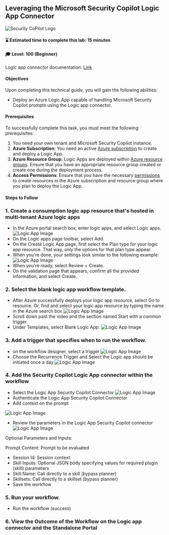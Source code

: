 ## Leveraging the Microsoft Security Copilot Logic App Connector

![Security CoPilot Logo](https://github.com/Azure/Copilot-For-Security/blob/main/Images/ic_fluent_copilot_64_64%402x.png)

#### ⌛ Estimated time to complete this lab: 15 minutes
#### 🎓 Level: 100 (Beginner)

Logic app connector documentation: [Link](https://learn.microsoft.com/en-us/security-copilot/connector_logicapp)

#### Objectives
Upon completing this technical guide, you will gain the following abilities:<br>

* Deploy an Azure Logic App capable of handling Microsoft Security Copilot prompts using the Logic app connector.<br>

#### Prerequisites
To successfully complete this task, you must meet the following prerequisites:<br>

1. You need your own tenant and Microsoft Security Copilot instance.<br>
2. **Azure Subscription**: You need an active [Azure subscription](https://azure.microsoft.com/en-us/free/) to create and deploy a Logic App.
3. **Azure Resource Group**: Logic Apps are deployed within [Azure resource groups](https://docs.microsoft.com/en-us/azure/azure-resource-manager/management/manage-resource-groups). Ensure that you have an appropriate resource group created or create one during the deployment process.
4. **Access Permissions**: Ensure that you have the necessary [permissions](https://docs.microsoft.com/en-us/azure/role-based-access-control/overview) to create resources in the Azure subscription and resource group where you plan to deploy the Logic App.

#### Steps to Follow

### 1. Create a consumption logic app resource that's hosted in multi-tenant Azure logic apps 

- In the Azure portal search box, enter logic apps, and select Logic apps.
![Logic App Image](https://github.com/Azure/Copilot-For-Security/raw/main/Images/Logicapp%20images/logicapp1.png)
- On the Logic apps page toolbar, select Add.
- On the Create Logic App page, first select the Plan type for your logic app resource. That way, only the options for that plan type appear.
- When you're done, your settings look similar to the following example:
![Logic App Image](https://github.com/Azure/Copilot-For-Security/raw/main/Images/Logicapp%20images/logicapp2.png)
- When you're ready, select Review + Create.
- On the validation page that appears, confirm all the provided information, and select Create.

### 2. Select the blank logic app workflow template.
- After Azure successfully deploys your logic app resource, select Go to resource. Or, find and select your logic app resource by typing the name in the Azure search box
![Logic App Image](https://github.com/Azure/Copilot-For-Security/raw/main/Images/Logicapp%20images/logicapp3.png)
- Scroll down past the video and the section named Start with a common trigger.
- Under Templates, select Blank Logic App.
![Logic App Image](https://github.com/Azure/Copilot-For-Security/raw/main/Images/Logicapp%20images/logicapp4.png)

### 3. Add a trigger that specifies when to run the workflow.
- on the workflow designer, select a trigger 
![Logic App Image](https://github.com/Azure/Copilot-For-Security/raw/main/Images/Logicapp%20images/logicapp5.png)
- Choose the Recurrence Trigger and Select the Logic app should be initiated once a day 
![Logic App Image](https://github.com/Azure/Copilot-For-Security/raw/main/Images/Logicapp%20images/logicapp6.png)

### 4. Add the Security Copilot Logic App connector within the workflow 
- Select the Logic App Security Copilot Connector 
![Logic App Image](https://github.com/Azure/Copilot-For-Security/raw/main/Images/Logicapp%20images/logicapp7.png)
- Authenticate the Logic App Security Copilot Connector 
- Add context on the prompt 

![Logic App Image](https://github.com/Azure/Copilot-For-Security/raw/main/Images/Logicapp%20images/logicapp9.png)
- Review the parameters in the Logic App Security Copilot connector
![Logic App Image](https://github.com/Azure/Copilot-For-Security/raw/main/Images/Logicapp%20images/logicapp8.png)

Optional Parameters and Inputs:

Prompt Content: Prompt to be evaluated 
- Session Id: Session context
- Skill Inputs: Optional JSON body specifying values for required plugin (skill) parameters
- Skill Name: Call directly to a skill (bypass planner)
- Skillsets: Call directly to a skillset (bypass planner)
- Save the workflow 

### 5. Run your workflow.
- Run the workflow (success)

### 6. View the Outcome of the Workflow on the Logic app connector and the Standalone Portal  
